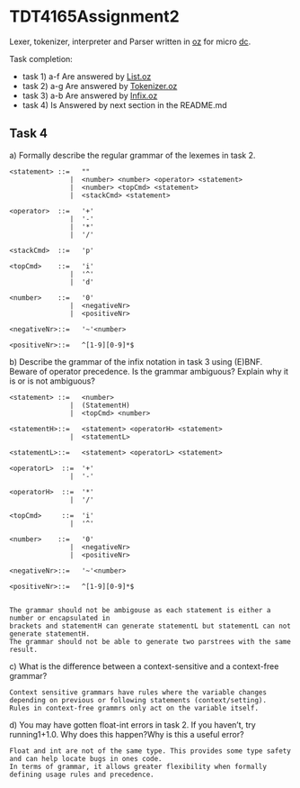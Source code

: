 # TDT4165Assignment2

Lexer, tokenizer, interpreter and Parser written in [oz](http://mozart.github.io/) for micro [dc](https://www.gnu.org/software/bc/manual/dc-1.05/html_mono/dc.html).

Task completion:

- task 1) a-f Are answered by [List.oz](List.oz)
- task 2) a-g Are answered by [Tokenizer.oz](Tokenizer.oz)
- task 3) a-b Are answered by [Infix.oz](Infix.oz)
- task 4) Is Answered by next section in the README.md

## Task 4

a) Formally describe the regular grammar of the lexemes in task 2.

```
<statement> ::=   ""
               |  <number> <number> <operator> <statement>
               |  <number> <topCmd> <statement>
               |  <stackCmd> <statement>

<operator>  ::=   '+'
               |  '-'
               |  '*'
               |  '/'

<stackCmd>  ::=   'p'

<topCmd>    ::=   'i'
               |  '^'
               |  'd'

<number>    ::=   '0'
               |  <negativeNr>
               |  <positiveNr>

<negativeNr>::=   '~'<number>

<positiveNr>::=   ^[1-9][0-9]*$

```
b) Describe the grammar of the infix notation in task 3 using (E)BNF. Beware of operator precedence. Is the grammar ambiguous? Explain why it is or is not ambiguous?

```
<statement> ::=   <number>
               |  (StatementH)
               |  <topCmd> <number>

<statementH>::=   <statement> <operatorH> <statement>
               |  <statementL>

<statementL>::=   <statement> <operatorL> <statement>

<operatorL>  ::=  '+'
               |  '-'

<operatorH>  ::=  '*'
               |  '/'

<topCmd>     ::=  'i'
               |  '^'

<number>    ::=   '0'
               |  <negativeNr>
               |  <positiveNr>

<negativeNr>::=   '~'<number>

<positiveNr>::=   ^[1-9][0-9]*$


The grammar should not be ambigouse as each statement is either a number or encapsulated in
brackets and statementH can generate statementL but statementL can not generate statementH.
The grammar should not be able to generate two parstrees with the same result.
```

c) What is the difference between a context-sensitive and a context-free grammar?

```
Context sensitive grammars have rules where the variable changes depending on previous or following statements (context/setting). 
Rules in context-free grammrs only act on the variable itself.
```

d) You may have gotten float-int errors in task 2. If you haven’t, try running1+1.0.  Why does this happen?Why is this a useful error?

```
Float and int are not of the same type. This provides some type safety and can help locate bugs in ones code. 
In terms of grammar, it allows greater flexibility when formally defining usage rules and precedence. 
```